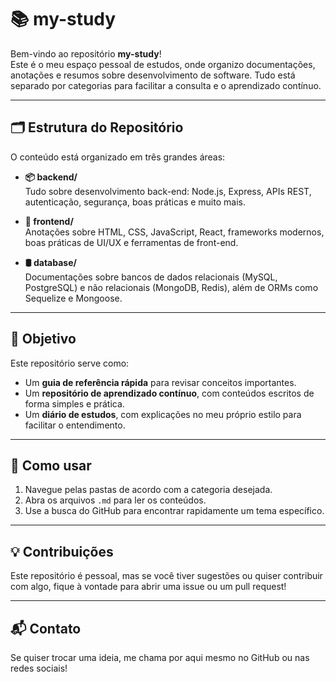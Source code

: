 # 📚 my-study

Bem-vindo ao repositório **my-study**!  
Este é o meu espaço pessoal de estudos, onde organizo documentações, anotações e resumos sobre desenvolvimento de software. Tudo está separado por categorias para facilitar a consulta e o aprendizado contínuo.

---

## 🗂 Estrutura do Repositório

O conteúdo está organizado em três grandes áreas:

- **📦 backend/**  
  Tudo sobre desenvolvimento back-end: Node.js, Express, APIs REST, autenticação, segurança, boas práticas e muito mais.

- **🎨 frontend/**  
  Anotações sobre HTML, CSS, JavaScript, React, frameworks modernos, boas práticas de UI/UX e ferramentas de front-end.

- **🛢 database/**  
  Documentações sobre bancos de dados relacionais (MySQL, PostgreSQL) e não relacionais (MongoDB, Redis), além de ORMs como Sequelize e Mongoose.

---

## 🚀 Objetivo

Este repositório serve como:

- Um **guia de referência rápida** para revisar conceitos importantes.
- Um **repositório de aprendizado contínuo**, com conteúdos escritos de forma simples e prática.
- Um **diário de estudos**, com explicações no meu próprio estilo para facilitar o entendimento.

---

## 📝 Como usar

1. Navegue pelas pastas de acordo com a categoria desejada.
2. Abra os arquivos `.md` para ler os conteúdos.
3. Use a busca do GitHub para encontrar rapidamente um tema específico.

---

## 💡 Contribuições

Este repositório é pessoal, mas se você tiver sugestões ou quiser contribuir com algo, fique à vontade para abrir uma issue ou um pull request!

---

## 📬 Contato

Se quiser trocar uma ideia, me chama por aqui mesmo no GitHub ou nas redes sociais!
